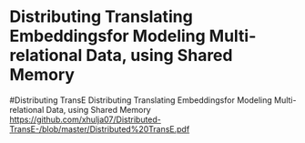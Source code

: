# Distributing Translating Embeddingsfor Modeling Multi-relational Data, using Shared Memory
#Distributing TransE
Distributing Translating Embeddingsfor Modeling Multi-relational Data, using Shared Memory
https://github.com/xhulja07/Distributed-TransE-/blob/master/Distributed%20TransE.pdf
